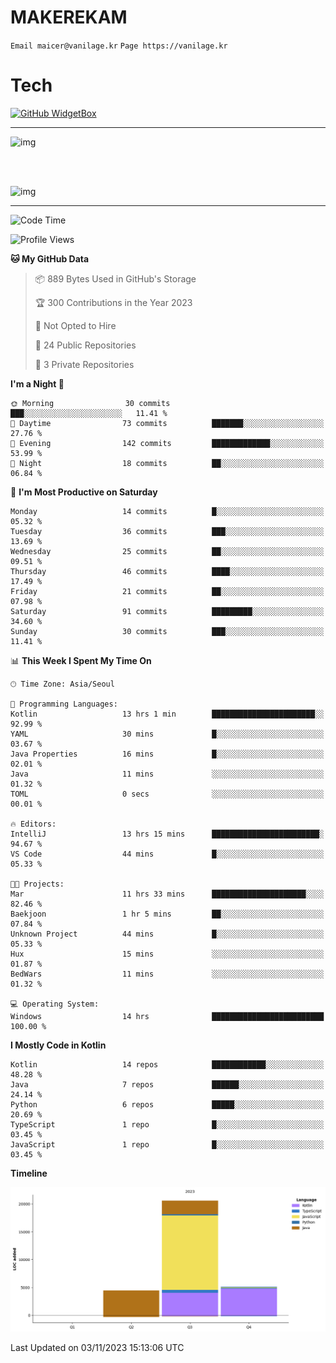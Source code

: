 # MAKEREKAM

`Email maicer@vanilage.kr`
`Page https://vanilage.kr`

# Tech

[![GitHub WidgetBox](https://github-widgetbox.vercel.app/api/skills?languages=python,js,ts,c,cpp,cs,java,kotlin,bash,md,html,css,xml,yaml,swift,powershell,json,R,SQL,php&tools=git,npm,gradle,nodejs,vercel,nginx&includeNames=true&theme=darkmode)](https://github.com/Jurredr/github-widgetbox)

---

![img](https://github-readme-stats.vercel.app/api/top-langs/?username=MAKEREKAM&layout=compact&theme=gruvbox)

<br>
<br>

![img](https://github-readme-stats.vercel.app/api/?username=MAKEREKAM&layout=compact&theme=gruvbox)

---

<!--START_SECTION:waka-->
![Code Time](http://img.shields.io/badge/Code%20Time-68%20hrs%2041%20mins-blue)

![Profile Views](http://img.shields.io/badge/Profile%20Views-3-blue)

**🐱 My GitHub Data** 

> 📦 889 Bytes Used in GitHub's Storage 
 > 
> 🏆 300 Contributions in the Year 2023
 > 
> 🚫 Not Opted to Hire
 > 
> 📜 24 Public Repositories 
 > 
> 🔑 3 Private Repositories 
 > 
**I'm a Night 🦉** 

```text
🌞 Morning                30 commits          ███░░░░░░░░░░░░░░░░░░░░░░   11.41 % 
🌆 Daytime                73 commits          ███████░░░░░░░░░░░░░░░░░░   27.76 % 
🌃 Evening                142 commits         █████████████░░░░░░░░░░░░   53.99 % 
🌙 Night                  18 commits          ██░░░░░░░░░░░░░░░░░░░░░░░   06.84 % 
```
📅 **I'm Most Productive on Saturday** 

```text
Monday                   14 commits          █░░░░░░░░░░░░░░░░░░░░░░░░   05.32 % 
Tuesday                  36 commits          ███░░░░░░░░░░░░░░░░░░░░░░   13.69 % 
Wednesday                25 commits          ██░░░░░░░░░░░░░░░░░░░░░░░   09.51 % 
Thursday                 46 commits          ████░░░░░░░░░░░░░░░░░░░░░   17.49 % 
Friday                   21 commits          ██░░░░░░░░░░░░░░░░░░░░░░░   07.98 % 
Saturday                 91 commits          █████████░░░░░░░░░░░░░░░░   34.60 % 
Sunday                   30 commits          ███░░░░░░░░░░░░░░░░░░░░░░   11.41 % 
```


📊 **This Week I Spent My Time On** 

```text
🕑︎ Time Zone: Asia/Seoul

💬 Programming Languages: 
Kotlin                   13 hrs 1 min        ███████████████████████░░   92.99 % 
YAML                     30 mins             █░░░░░░░░░░░░░░░░░░░░░░░░   03.67 % 
Java Properties          16 mins             █░░░░░░░░░░░░░░░░░░░░░░░░   02.01 % 
Java                     11 mins             ░░░░░░░░░░░░░░░░░░░░░░░░░   01.32 % 
TOML                     0 secs              ░░░░░░░░░░░░░░░░░░░░░░░░░   00.01 % 

🔥 Editors: 
IntelliJ                 13 hrs 15 mins      ████████████████████████░   94.67 % 
VS Code                  44 mins             █░░░░░░░░░░░░░░░░░░░░░░░░   05.33 % 

🐱‍💻 Projects: 
Mar                      11 hrs 33 mins      █████████████████████░░░░   82.46 % 
Baekjoon                 1 hr 5 mins         ██░░░░░░░░░░░░░░░░░░░░░░░   07.84 % 
Unknown Project          44 mins             █░░░░░░░░░░░░░░░░░░░░░░░░   05.33 % 
Hux                      15 mins             ░░░░░░░░░░░░░░░░░░░░░░░░░   01.87 % 
BedWars                  11 mins             ░░░░░░░░░░░░░░░░░░░░░░░░░   01.32 % 

💻 Operating System: 
Windows                  14 hrs              █████████████████████████   100.00 % 
```

**I Mostly Code in Kotlin** 

```text
Kotlin                   14 repos            ████████████░░░░░░░░░░░░░   48.28 % 
Java                     7 repos             ██████░░░░░░░░░░░░░░░░░░░   24.14 % 
Python                   6 repos             █████░░░░░░░░░░░░░░░░░░░░   20.69 % 
TypeScript               1 repo              █░░░░░░░░░░░░░░░░░░░░░░░░   03.45 % 
JavaScript               1 repo              █░░░░░░░░░░░░░░░░░░░░░░░░   03.45 % 
```



**Timeline**

![Lines of Code chart](https://raw.githubusercontent.com/MAKEREKAM/MAKEREKAM/main/assets/bar_graph.png)


 Last Updated on 03/11/2023 15:13:06 UTC
<!--END_SECTION:waka-->
